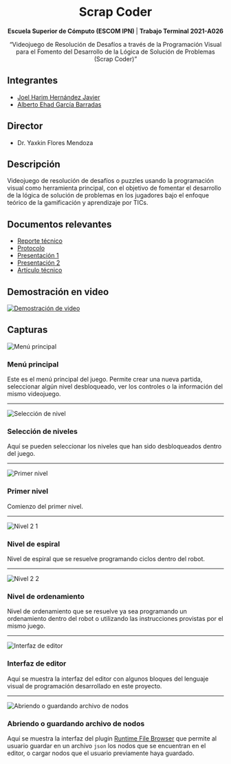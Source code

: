 <h1 align="center">Scrap Coder</h1>

<p align="center"><b>Escuela Superior de Cómputo (ESCOM IPN) </b> | <b>Trabajo Terminal 2021-A026</b></p>
<p align="center">“Videojuego de Resolución de Desafíos a través de la Programación Visual para el Fomento del Desarrollo de la Lógica de Solución de Problemas (Scrap Coder)”</p>

## Integrantes

-   [Joel Harim Hernández Javier](https://github.com/JoelHernandez343)
-   [Alberto Ehad García Barradas](https://github.com/Ehad46)

## Director

-   Dr. Yaxkin Flores Mendoza

## Descripción

Videojuego de resolución de desafíos o puzzles usando la programación visual como herramienta principal, con el objetivo de fomentar el desarrollo de la lógica de solución de problemas en los jugadores bajo el enfoque teórico de la gamificación y aprendizaje por TICs.

## Documentos relevantes

-   [Reporte técnico](./.github/docs/Reporte_Tecnico.pdf)
-   [Protocolo](./.github/docs/Protocolo.pdf)
-   [Presentación 1](./.github/docs/Presentacion_TT_1.pdf)
-   [Presentación 2](./.github/docs/Presentacion_TT_2.pdf)
-   [Artículo técnico](./.github/docs/Articulo_Tecnico.pdf)

## Demostración en video

[![Demostración de video](./.github/images/s_demo.png)](https://youtu.be/y03wO9SDd2c)

## Capturas

![Menú principal](./.github/images/s_menu_principal.png)

### Menú principal

Este es el menú principal del juego. Permite crear una nueva partida, seleccionar algún nivel desbloqueado, ver los controles o la información del mismo videojuego.

---

![Selección de nivel](./.github/images/s_seleccion_de_nivel.png)

### Selección de niveles

Aquí se pueden seleccionar los niveles que han sido desbloqueados dentro del juego.

---

![Primer nivel](./.github/images/s_nivel_1_1.png)

### Primer nivel

Comienzo del primer nivel.

---

![Nivel 2 1](./.github/images/s_nivel_2_1.png)

### Nivel de espiral

Nivel de espiral que se resuelve programando ciclos dentro del robot.

---

![Nivel 2 2](./.github/images/s_nivel_2_2.png)

### Nivel de ordenamiento

Nivel de ordenamiento que se resuelve ya sea programando un ordenamiento dentro del robot o utilizando las instrucciones provistas por el mismo juego.

---

![Interfaz de editor](./.github/images/s_algoritmo.png)

### Interfaz de editor

Aquí se muestra la interfaz del editor con algunos bloques del lenguaje visual de programación desarrollado en este proyecto.

---

![Abriendo o guardando archivo de nodos](./.github/images/s_abriendo_nodos.png)

### Abriendo o guardando archivo de nodos

Aquí se muestra la interfaz del plugin [Runtime File Browser](https://assetstore.unity.com/packages/tools/gui/runtime-file-browser-113006) que permite al usuario guardar en un archivo `json` los nodos que se encuentran en el editor, o cargar nodos que el usuario previamente haya guardado.
